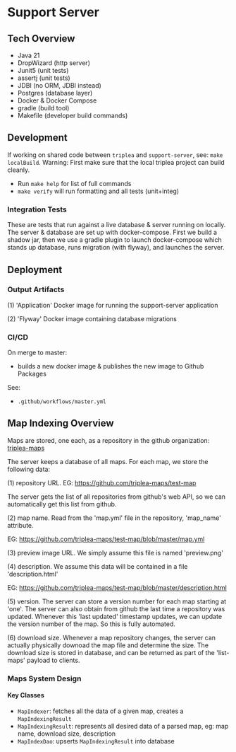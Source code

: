 # Support Server

## Tech Overview

- Java 21
- DropWizard (http server)
- Junit5 (unit tests)
- assertj (unit tests)
- JDBI (no ORM, JDBI instead)
- Postgres (database layer)
- Docker & Docker Compose 
- gradle (build tool)
- Makefile (developer build commands)


## Development

If working on shared code between `triplea` and `support-server`, see: `make localBuild`.
Warning: First make sure that the local triplea project can build cleanly.

- Run `make help` for list of full commands
- `make verify` will run formatting and all tests (unit+integ)

### Integration Tests

These are tests that run against a live database & server running on locally.
The server & database are set up with docker-compose.
First we build a shadow jar, then we use a gradle plugin to launch docker-compose
which stands up database, runs migration (with flyway), and launches the server.


## Deployment

### Output Artifacts

(1) 'Application' Docker image for running the support-server application

(2) 'Flyway' Docker image containing database migrations


### CI/CD

On merge to master:
- builds a new docker image & publishes the new image to Github Packages

See:
- `.github/workflows/master.yml`


## Map Indexing Overview

Maps are stored, one each, as a repository in the github organization:
[triplea-maps](https://github.com/triplea-maps/)

The server keeps a database of all maps. For each map, we store the following data:


(1) repository URL. EG: https://github.com/triplea-maps/test-map

The server gets the list of all repositories from github's web API, so we can
automatically get this list from github.

(2) map name. Read from the 'map.yml' file in the repository, 'map_name' attribute.

EG: https://github.com/triplea-maps/test-map/blob/master/map.yml

(3) preview image URL. We simply assume this file is named 'preview.png'

(4) description. We assume this data will be contained in a file 'description.html'

EG: https://github.com/triplea-maps/test-map/blob/master/description.html

(5) version. The server can store a version number for each map starting at 'one'. The
server can also obtain from github the last time a repository was updated. Whenever
this 'last updated' timestamp updates, we can update the version number of the map. So
this is fully automated.

(6) download size. Whenever a map repository changes, the server can actually physically
downoad the map file and determine the size. The download size is stored in database,
and can be returned as part of the 'list-maps' payload to clients.


### Maps System Design

#### Key Classes

- `MapIndexer`: fetches all the data of a given map, creates a `MapIndexingResult`
- `MapIndexingResult`: represents all desired data of a parsed map, eg: map name, download size, description
- `MapIndexDao`: upserts `MapIndexingResult` into database

